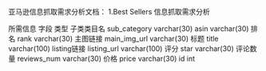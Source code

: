 亚马逊信息抓取需求分析文档：
1.Best Sellers 信息抓取需求分析

所需信息       字段              类型
子类类目名     sub_category      varchar(30)
asin                            varchar(30)
排名          rank              varchar(30)
主图链接       main_img_url      varchar(30)
标题          title              varchar(100)
listing链接    listing_url       varchar(100)
评分           star              varchar(30)
评论数量        reviews_num       varchar(30)
价格            price             varchar(30)
id                                int
